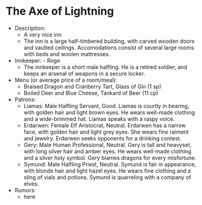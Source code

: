 # The Axe of Lightning

- Description:
    - A very nice inn
    - The inn is a large half-timbered building, with carved wooden doors and vaulted ceilings. Accomodations consist of several large rooms with beds and woolen mattresses.
- Innkeeper: - Roge
    - The innkeeper is a short male halfling. He is a retired soldier, and keeps an arsenal of weapons in a secure locker.
- Menu (or average price of a room/meal):
    - Braised Dragon and Cranberry Tart, Glass of Gin (1 sp)
    - Boiled Deer and Blue Cheese, Tankard of Beer (11 cp)
- Patrons:
    - Liamas: Male Halfling Servant, Good. Liamas is courtly in bearing, with golden hair and light brown eyes. He wears well-made clothing and a wide-brimmed hat. Liamas speaks with a raspy voice.
    - Erdarwen: Female Elf Aristocrat, Neutral. Erdarwen has a narrow face, with golden hair and light grey eyes. She wears fine raiment and jewelry. Erdarwen seeks opponents for a drinking contest.
    - Gery: Male Human Professional, Neutral. Gery is tall and heavyset, with long silver hair and amber eyes. He wears well-made clothing and a silver holy symbol. Gery blames dragons for every misfortune.
    - Symund: Male Halfling Priest, Neutral. Symund is fair in appearance, with blonde hair and light hazel eyes. He wears fine clothing and a sling of vials and potions. Symund is quarreling with a company of elves.
- Rumors:
    - here
